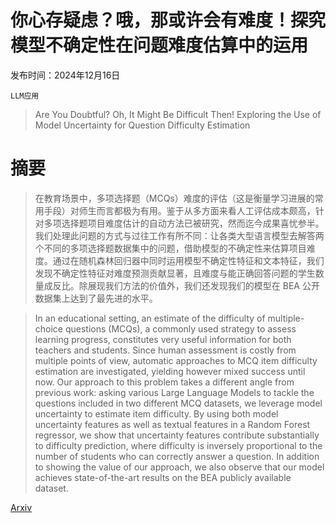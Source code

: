 # 你心存疑虑？哦，那或许会有难度！探究模型不确定性在问题难度估算中的运用

发布时间：2024年12月16日

`LLM应用`

> Are You Doubtful? Oh, It Might Be Difficult Then! Exploring the Use of Model Uncertainty for Question Difficulty Estimation

# 摘要

> 在教育场景中，多项选择题（MCQs）难度的评估（这是衡量学习进展的常用手段）对师生而言都极为有用。鉴于从多方面来看人工评估成本颇高，针对多项选择题项目难度估计的自动方法已被研究，然而迄今成果喜忧参半。我们处理此问题的方式与过往工作有所不同：让各类大型语言模型去解答两个不同的多项选择题数据集中的问题，借助模型的不确定性来估算项目难度。通过在随机森林回归器中同时运用模型不确定性特征和文本特征，我们发现不确定性特征对难度预测贡献显著，且难度与能正确回答问题的学生数量成反比。除展现我们方法的价值外，我们还发现我们的模型在 BEA 公开数据集上达到了最先进的水平。

> In an educational setting, an estimate of the difficulty of multiple-choice questions (MCQs), a commonly used strategy to assess learning progress, constitutes very useful information for both teachers and students. Since human assessment is costly from multiple points of view, automatic approaches to MCQ item difficulty estimation are investigated, yielding however mixed success until now. Our approach to this problem takes a different angle from previous work: asking various Large Language Models to tackle the questions included in two different MCQ datasets, we leverage model uncertainty to estimate item difficulty. By using both model uncertainty features as well as textual features in a Random Forest regressor, we show that uncertainty features contribute substantially to difficulty prediction, where difficulty is inversely proportional to the number of students who can correctly answer a question. In addition to showing the value of our approach, we also observe that our model achieves state-of-the-art results on the BEA publicly available dataset.

[Arxiv](https://arxiv.org/abs/2412.11831)